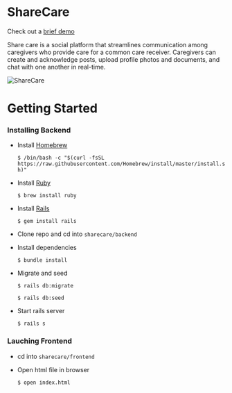# ShareCare

Check out a [brief demo](https://www.youtube.com/watch?v=smRN9G-rqIE&t)

Share care is a social platform that streamlines communication among caregivers who provide care for a common care receiver. Caregivers can create and acknowledge posts, upload profile photos and documents, and chat with one another in real-time. 

![ShareCare](https://i.ibb.co/j3znnY0/Screen-Shot-2020-09-27-at-12-04-54-PM.png)

# Getting Started

### Installing Backend
* Install [Homebrew](https://brew.sh/) 

  `$ /bin/bash -c "$(curl -fsSL https://raw.githubusercontent.com/Homebrew/install/master/install.sh)"`
* Install [Ruby](https://www.ruby-lang.org/en/) 

  `$ brew install ruby` 
* Install [Rails](https://rubyonrails.org/) 

  `$ gem install rails`
* Clone repo and cd into `sharecare/backend`
* Install dependencies

  `$ bundle install`
* Migrate and seed

  `$ rails db:migrate`  

  `$ rails db:seed`
* Start rails server

  `$ rails s`  
  
### Lauching Frontend
* cd into `sharecare/frontend`
* Open html file in browser

  `$ open index.html`  
